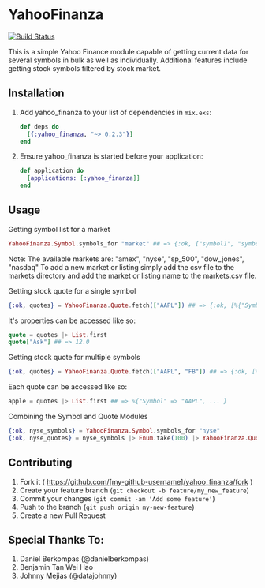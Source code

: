 # YahooFinanza
[![Build Status](https://travis-ci.org/Waasi/yahoo_finanza.svg?branch=master)](https://travis-ci.org/Waasi/yahoo_finanza)

This is a simple Yahoo Finance module capable of getting current data for several symbols in bulk as well as individually. Additional features include getting stock symbols filtered by stock market.

## Installation

  1. Add yahoo_finanza to your list of dependencies in `mix.exs`:

        ```elixir
        def deps do
          [{:yahoo_finanza, "~> 0.2.3"}]
        end
        ```

  2. Ensure yahoo_finanza is started before your application:

        ```elixir
        def application do
          [applications: [:yahoo_finanza]]
        end
        ```

## Usage

Getting symbol list for a market

```elixir
YahooFinanza.Symbol.symbols_for "market" ## => {:ok, ["symbol1", "symbol2", ..., "symboln"]}
```

Note: The available markets are: "amex", "nyse", "sp_500", "dow_jones", "nasdaq"
To add a new market or listing simply add the csv file to the markets directory
and add the market or listing name to the markets.csv file.

Getting stock quote for a single symbol

```elixir
{:ok, quotes} = YahooFinanza.Quote.fetch(["AAPL"]) ## => {:ok, [%{"Symbol" => "AAPL", ... }]}
```

It's properties can be accessed like so:

```elixir
quote = quotes |> List.first
quote["Ask"] ## => 12.0
```

Getting stock quote for multiple symbols

```elixir
{:ok, quotes} = YahooFinanza.Quote.fetch(["AAPL", "FB"]) ## => {:ok, [%{"Symbol" => "AAPL", ... }, %{"Symbol" => "FB", ... }]}
```

Each quote can be accessed like so:

```elixir
apple = quotes |> List.first ## => %{"Symbol" => "AAPL", ... }
```

Combining the Symbol and Quote Modules

```elixir
{:ok, nyse_symbols} = YahooFinanza.Symbol.symbols_for "nyse"
{:ok, nyse_quotes} = nyse_symbols |> Enum.take(100) |> YahooFinanza.Quote.fetch
```

## Contributing

1. Fork it ( https://github.com/[my-github-username]/yahoo_finanza/fork )
2. Create your feature branch (`git checkout -b feature/my_new_feature`)
3. Commit your changes (`git commit -am 'Add some feature'`)
4. Push to the branch (`git push origin my-new-feature`)
5. Create a new Pull Request

## Special Thanks To:

1. Daniel Berkompas (@danielberkompas)
2. Benjamin Tan Wei Hao
2. Johnny Mejias (@datajohnny)

